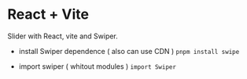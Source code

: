 # React + Vite

Slider with React, vite and Swiper.

- install Swiper dependence ( also can use CDN )
``` pnpm install swipe ```

- import swiper ( whitout modules )
``` import Swiper ```